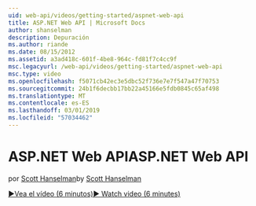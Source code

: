 ```yaml
---
uid: web-api/videos/getting-started/aspnet-web-api
title: ASP.NET Web API | Microsoft Docs
author: shanselman
description: Depuración
ms.author: riande
ms.date: 08/15/2012
ms.assetid: a3ad418c-601f-4be8-964c-fd81f7c4cc9f
msc.legacyurl: /web-api/videos/getting-started/aspnet-web-api
msc.type: video
ms.openlocfilehash: f5071cb42ec3e5dbc52f736e7e7f547a47f70753
ms.sourcegitcommit: 24b1f6decbb17bb22a45166e5fdb0845c65af498
ms.translationtype: MT
ms.contentlocale: es-ES
ms.lasthandoff: 03/01/2019
ms.locfileid: "57034462"
---
```

<a name="aspnet-web-api"></a><span data-ttu-id="28736-103">ASP.NET Web API</span><span class="sxs-lookup"><span data-stu-id="28736-103">ASP.NET Web API</span></span>
====================
<span data-ttu-id="28736-104">por [Scott Hanselman](https://github.com/shanselman)</span><span class="sxs-lookup"><span data-stu-id="28736-104">by [Scott Hanselman](https://github.com/shanselman)</span></span>

[<span data-ttu-id="28736-105">&#9654;Vea el vídeo (6 minutos)</span><span class="sxs-lookup"><span data-stu-id="28736-105">&#9654; Watch video (6 minutes)</span></span>](https://channel9.msdn.com/Blogs/ASP-NET-Site-Videos/aspnet-web-api)
